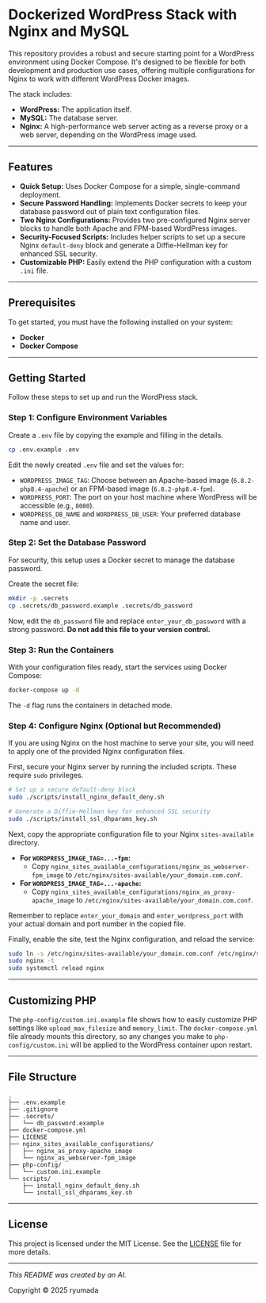 # Dockerized WordPress Stack with Nginx and MySQL

This repository provides a robust and secure starting point for a WordPress environment using Docker Compose. It's designed to be flexible for both development and production use cases, offering multiple configurations for Nginx to work with different WordPress Docker images.

The stack includes:
- **WordPress:** The application itself.
- **MySQL:** The database server.
- **Nginx:** A high-performance web server acting as a reverse proxy or a web server, depending on the WordPress image used.

---

## Features

- **Quick Setup:** Uses Docker Compose for a simple, single-command deployment.
- **Secure Password Handling:** Implements Docker secrets to keep your database password out of plain text configuration files.
- **Two Nginx Configurations:** Provides two pre-configured Nginx server blocks to handle both Apache and FPM-based WordPress images.
- **Security-Focused Scripts:** Includes helper scripts to set up a secure Nginx `default-deny` block and generate a Diffie-Hellman key for enhanced SSL security.
- **Customizable PHP:** Easily extend the PHP configuration with a custom `.ini` file.

---

## Prerequisites

To get started, you must have the following installed on your system:
- **Docker**
- **Docker Compose**

---

## Getting Started

Follow these steps to set up and run the WordPress stack.

### Step 1: Configure Environment Variables

Create a `.env` file by copying the example and filling in the details.

```bash
cp .env.example .env
```

Edit the newly created `.env` file and set the values for:
- `WORDPRESS_IMAGE_TAG`: Choose between an Apache-based image (`6.8.2-php8.4-apache`) or an FPM-based image (`6.8.2-php8.4-fpm`).
- `WORDPRESS_PORT`: The port on your host machine where WordPress will be accessible (e.g., `8080`).
- `WORDPRESS_DB_NAME` and `WORDPRESS_DB_USER`: Your preferred database name and user.

### Step 2: Set the Database Password

For security, this setup uses a Docker secret to manage the database password.

Create the secret file:
```bash
mkdir -p .secrets
cp .secrets/db_password.example .secrets/db_password
```
Now, edit the `db_password` file and replace `enter_your_db_password` with a strong password. **Do not add this file to your version control.**

### Step 3: Run the Containers

With your configuration files ready, start the services using Docker Compose:

```bash
docker-compose up -d
```
The `-d` flag runs the containers in detached mode.

### Step 4: Configure Nginx (Optional but Recommended)

If you are using Nginx on the host machine to serve your site, you will need to apply one of the provided Nginx configuration files.

First, secure your Nginx server by running the included scripts. These require `sudo` privileges.

```bash
# Set up a secure default-deny block
sudo ./scripts/install_nginx_default_deny.sh

# Generate a Diffie-Hellman key for enhanced SSL security
sudo ./scripts/install_ssl_dhparams_key.sh
```

Next, copy the appropriate configuration file to your Nginx `sites-available` directory.

- **For `WORDPRESS_IMAGE_TAG=...-fpm`:**
  - Copy `nginx_sites_available_configurations/nginx_as_webserver-fpm_image` to `/etc/nginx/sites-available/your_domain.com.conf`.
- **For `WORDPRESS_IMAGE_TAG=...-apache`:**
  - Copy `nginx_sites_available_configurations/nginx_as_proxy-apache_image` to `/etc/nginx/sites-available/your_domain.com.conf`.

Remember to replace `enter_your_domain` and `enter_wordpress_port` with your actual domain and port number in the copied file.

Finally, enable the site, test the Nginx configuration, and reload the service:
```bash
sudo ln -s /etc/nginx/sites-available/your_domain.com.conf /etc/nginx/sites-enabled/
sudo nginx -t
sudo systemctl reload nginx
```

---

## Customizing PHP

The `php-config/custom.ini.example` file shows how to easily customize PHP settings like `upload_max_filesize` and `memory_limit`. The `docker-compose.yml` file already mounts this directory, so any changes you make to `php-config/custom.ini` will be applied to the WordPress container upon restart.

---

## File Structure

```
.
├── .env.example
├── .gitignore
├── .secrets/
│   └── db_password.example
├── docker-compose.yml
├── LICENSE
├── nginx_sites_available_configurations/
│   ├── nginx_as_proxy-apache_image
│   └── nginx_as_webserver-fpm_image
├── php-config/
│   └── custom.ini.example
└── scripts/
    ├── install_nginx_default_deny.sh
    └── install_ssl_dhparams_key.sh
```

---

## License

This project is licensed under the MIT License. See the [LICENSE](LICENSE) file for more details.

---

_This README was created by an AI._

Copyright © 2025 ryumada

